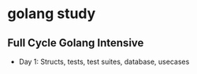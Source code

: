 # golang study
## Full Cycle Golang Intensive

- Day 1: Structs, tests, test suites, database, usecases